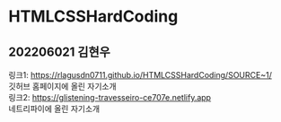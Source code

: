 # HTMLCSSHardCoding
## 202206021 김현우
링크1: <https://rlagusdn0711.github.io/HTMLCSSHardCoding/SOURCE~1/>   
깃허브 홈페이지에 올린 자기소개   
링크2: <https://glistening-travesseiro-ce707e.netlify.app>   
네트리파이에 올린 자기소개   

